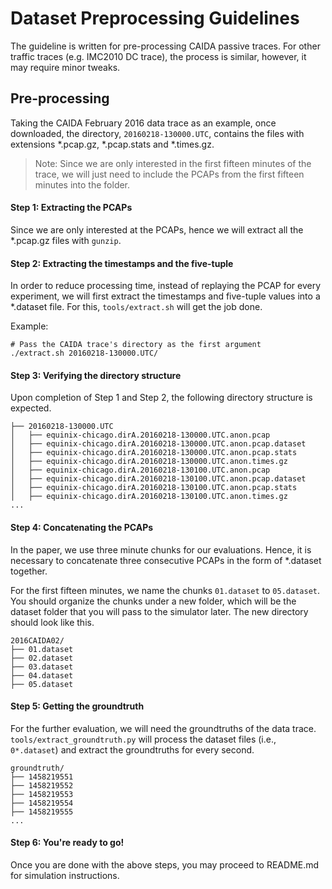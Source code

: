 # Dataset Preprocessing Guidelines
The guideline is written for pre-processing CAIDA passive traces. For other traffic traces (e.g. IMC2010 DC trace), the process is similar, however, it may require minor tweaks. 

## Pre-processing
Taking the CAIDA February 2016 data trace as an example, once downloaded, the directory, `20160218-130000.UTC`, contains
the files with extensions *.pcap.gz, *.pcap.stats and *.times.gz.

> Note: Since we are only interested in the first fifteen minutes of the trace, we will just need to include the PCAPs from the first fifteen minutes into the folder.

#### Step 1: Extracting the PCAPs
Since we are only interested at the PCAPs, hence we will extract all the *.pcap.gz files with `gunzip`.

#### Step 2: Extracting the timestamps and the five-tuple
In order to reduce processing time, instead of replaying the PCAP for every experiment, we will first extract the timestamps and five-tuple values into a *.dataset file. For this, `tools/extract.sh` will get the job done.

Example:
```
# Pass the CAIDA trace's directory as the first argument
./extract.sh 20160218-130000.UTC/
```  

#### Step 3: Verifying the directory structure
Upon completion of Step 1 and Step 2, the following directory structure is expected.
```
├── 20160218-130000.UTC
│   ├── equinix-chicago.dirA.20160218-130000.UTC.anon.pcap
│   ├── equinix-chicago.dirA.20160218-130000.UTC.anon.pcap.dataset
│   ├── equinix-chicago.dirA.20160218-130000.UTC.anon.pcap.stats
│   ├── equinix-chicago.dirA.20160218-130000.UTC.anon.times.gz
│   ├── equinix-chicago.dirA.20160218-130100.UTC.anon.pcap
│   ├── equinix-chicago.dirA.20160218-130100.UTC.anon.pcap.dataset
│   ├── equinix-chicago.dirA.20160218-130100.UTC.anon.pcap.stats
│   ├── equinix-chicago.dirA.20160218-130100.UTC.anon.times.gz
...
```

#### Step 4: Concatenating the PCAPs
In the paper, we use three minute chunks for our evaluations. Hence, it is necessary to concatenate three consecutive PCAPs in the form of *.dataset together.

For the first fifteen minutes, we name the chunks `01.dataset` to `05.dataset`. You should organize the chunks under a new folder, which will be the dataset folder that you will pass to the simulator later. The new directory should look like this.

```
2016CAIDA02/
├── 01.dataset
├── 02.dataset
├── 03.dataset
├── 04.dataset
├── 05.dataset

```

#### Step 5: Getting the groundtruth
For the further evaluation, we will need the groundtruths of the data trace. `tools/extract_groundtruth.py` will process the dataset files (i.e., `0*.dataset`) and extract the groundtruths for every second.

```
groundtruth/
├── 1458219551
├── 1458219552
├── 1458219553
├── 1458219554
├── 1458219555
...
```
#### Step 6: You're ready to go!
Once you are done with the above steps, you may proceed to README.md for simulation instructions.